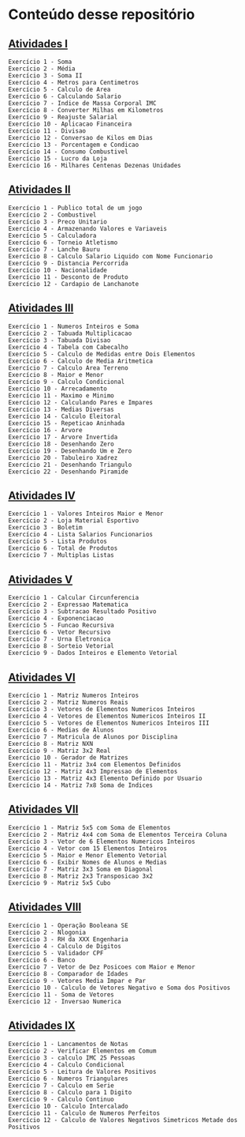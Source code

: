 # Conteúdo desse repositório

## [Atividades I](https://github.com/SuellenMiranda/Lista-de-exercicios-em-portugol/blob/main/Atividades%201/README.md)
    Exercício 1 - Soma
    Exercício 2 - Média
    Exercício 3 - Soma II
    Exercício 4 - Metros para Centimetros
    Exercício 5 - Calculo de Area
    Exercício 6 - Calculando Salario
    Exercício 7 - Indice de Massa Corporal IMC
    Exercício 8 - Converter Milhas em Kilometros
    Exercício 9 - Reajuste Salarial
    Exercício 10 - Aplicacao Financeira
    Exercício 11 - Divisao
    Exercício 12 - Conversao de Kilos em Dias
    Exercício 13 - Porcentagem e Condicao
    Exercício 14 - Consumo Combustivel
    Exercício 15 - Lucro da Loja
    Exercício 16 - Milhares Centenas Dezenas Unidades

## [Atividades II](https://github.com/SuellenMiranda/Lista-de-exercicios-em-portugol/blob/main/Atividades%202/README.md)
    Exercício 1 - Publico total de um jogo
    Exercício 2 - Combustivel
    Exercício 3 - Preco Unitario
    Exercício 4 - Armazenando Valores e Variaveis
    Exercício 5 - Calculadora
    Exercício 6 - Torneio Atletismo
    Exercício 7 - Lanche Bauru
    Exercício 8 - Calculo Salario Liquido com Nome Funcionario
    Exercício 9 - Distancia Percorrida
    Exercício 10 - Nacionalidade
    Exercício 11 - Desconto de Produto
    Exercício 12 - Cardapio de Lanchanote 

## [Atividades III](https://github.com/SuellenMiranda/Lista-de-exercicios-em-portugol/blob/main/Atividades%203/README.md)
    Exercício 1 - Numeros Inteiros e Soma
    Exercício 2 - Tabuada Multiplicacao
    Exercício 3 - Tabuada Divisao
    Exercício 4 - Tabela com Cabecalho
    Exercício 5 - Calculo de Medidas entre Dois Elementos
    Exercício 6 - Calculo de Media Aritmetica
    Exercício 7 - Calculo Area Terreno
    Exercício 8 - Maior e Menor
    Exercício 9 - Calculo Condicional
    Exercício 10 - Arrecadamento
    Exercício 11 - Maximo e Minimo
    Exercício 12 - Calculando Pares e Impares
    Exercício 13 - Medias Diversas
    Exercício 14 - Calculo Eleitoral
    Exercício 15 - Repeticao Aninhada
    Exercício 16 - Arvore
    Exercício 17 - Arvore Invertida
    Exercício 18 - Desenhando Zero
    Exercício 19 - Desenhando Um e Zero
    Exercício 20 - Tabuleiro Xadrez
    Exercício 21 - Desenhando Triangulo
    Exercício 22 - Desenhando Piramide

## [Atividades IV](https://github.com/SuellenMiranda/Lista-de-exercicios-em-portugol/blob/main/Atividades%204/README.md)
    Exercício 1 - Valores Inteiros Maior e Menor
    Exercício 2 - Loja Material Esportivo
    Exercício 3 - Boletim
    Exercício 4 - Lista Salarios Funcionarios
    Exercício 5 - Lista Produtos
    Exercício 6 - Total de Produtos
    Exercício 7 - Multiplas Listas

## [Atividades V](https://github.com/SuellenMiranda/Lista-de-exercicios-em-portugol/blob/main/Atividades%205/README.md)
    Exercício 1 - Calcular Circunferencia
    Exercício 2 - Expressao Matematica
    Exercício 3 - Subtracao Resultado Positivo
    Exercício 4 - Exponenciacao
    Exercício 5 - Funcao Recursiva
    Exercício 6 - Vetor Recursivo
    Exercício 7 - Urna Eletronica
    Exercício 8 - Sorteio Vetorial
    Exercício 9 - Dados Inteiros e Elemento Vetorial

## [Atividades VI](https://github.com/SuellenMiranda/Lista-de-exercicios-em-portugol/blob/main/Atividades%206/README.md)
    Exercício 1 - Matriz Numeros Inteiros
    Exercício 2 - Matriz Numeros Reais
    Exercício 3 - Vetores de Elementos Numericos Inteiros
    Exercício 4 - Vetores de Elementos Numericos Inteiros II
    Exercício 5 - Vetores de Elementos Numericos Inteiros III
    Exercício 6 - Medias de Alunos
    Exercício 7 - Matricula de Alunos por Disciplina
    Exercício 8 - Matriz NXN
    Exercício 9 - Matriz 3x2 Real
    Exercício 10 - Gerador de Matrizes
    Exercício 11 - Matriz 3x4 com Elementos Definidos
    Exercício 12 - Matriz 4x3 Impressao de Elementos
    Exercício 13 - Matriz 4x3 Elemento Definido por Usuario
    Exercício 14 - Matriz 7x8 Soma de Indices

## [Atividades VII](https://github.com/SuellenMiranda/Lista-de-exercicios-em-portugol/blob/main/Atividades%207/README.md)
    Exercício 1 - Matriz 5x5 com Soma de Elementos
    Exercício 2 - Matriz 4x4 com Soma de Elementos Terceira Coluna
    Exercício 3 - Vetor de 6 Elementos Numericos Inteiros
    Exercício 4 - Vetor com 15 Elementos Inteiros
    Exercício 5 - Maior e Menor Elemento Vetorial
    Exercício 6 - Exibir Nomes de Alunos e Medias
    Exercício 7 - Matriz 3x3 Soma em Diagonal
    Exercício 8 - Matriz 2x3 Transposicao 3x2
    Exercício 9 - Matriz 5x5 Cubo

## [Atividades VIII](https://github.com/SuellenMiranda/Lista-de-exercicios-em-portugol/blob/main/Atividades%208/README.md)
    Exercício 1 - Operação Booleana SE
    Exercício 2 - Nlogonia
    Exercício 3 - RH da XXX Engenharia
    Exercício 4 - Calculo de Digitos
    Exercício 5 - Validador CPF
    Exercício 6 - Banco
    Exercício 7 - Vetor de Dez Posicoes com Maior e Menor
    Exercício 8 - Comparador de Idades
    Exercício 9 - Vetores Media Impar e Par
    Exercício 10 - Calculo de Vetores Negativo e Soma dos Positivos
    Exercício 11 - Soma de Vetores
    Exercício 12 - Inversao Numerica

## [Atividades IX](https://github.com/SuellenMiranda/Lista-de-exercicios-em-portugol/blob/main/Atividades%209/README.md)
    Exercício 1 - Lancamentos de Notas
    Exercício 2 - Verificar Elementos em Comum
    Exercício 3 - calculo IMC 25 Pessoas
    Exercício 4 - Calculo Condicional
    Exercício 5 - Leitura de Valores Positivos
    Exercício 6 - Numeros Triangulares
    Exercício 7 - Calculo em Serie
    Exercício 8 - Calculo para 1 Digito
    Exercício 9 - Calculo Continuo
    Exercício 10 - Calculo Intercalado
    Exercício 11 - Calculo de Numeros Perfeitos
    Exercício 12 - Calculo de Valores Negativos Simetricos Metade dos Positivos
